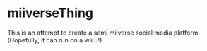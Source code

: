 # miiverseThing

This is an attempt to create a semi miiverse social media platform. (Hopefully, it can run on a wii u!)